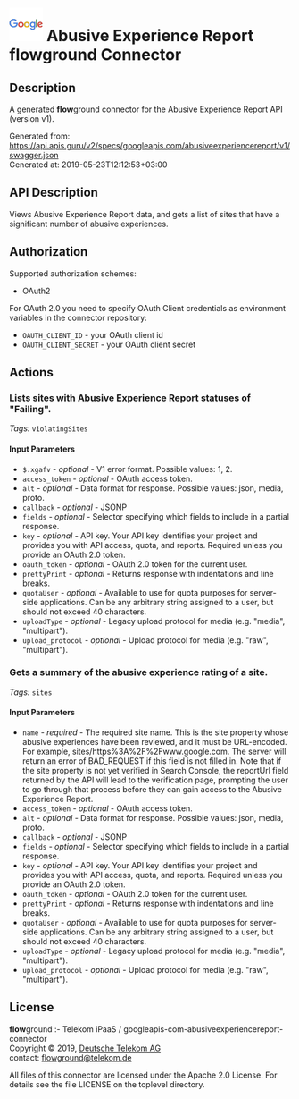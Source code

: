 # ![LOGO](logo.png) Abusive Experience Report **flow**ground Connector

## Description

A generated **flow**ground connector for the Abusive Experience Report API (version v1).

Generated from: https://api.apis.guru/v2/specs/googleapis.com/abusiveexperiencereport/v1/swagger.json<br/>
Generated at: 2019-05-23T12:12:53+03:00

## API Description

Views Abusive Experience Report data, and gets a list of sites that have a significant number of abusive experiences.

## Authorization

Supported authorization schemes:
- OAuth2

For OAuth 2.0 you need to specify OAuth Client credentials as environment variables in the connector repository:
* `OAUTH_CLIENT_ID` - your OAuth client id
* `OAUTH_CLIENT_SECRET` - your OAuth client secret

## Actions

### Lists sites with Abusive Experience Report statuses of "Failing".

*Tags:* `violatingSites`

#### Input Parameters
* `$.xgafv` - _optional_ - V1 error format.
    Possible values: 1, 2.
* `access_token` - _optional_ - OAuth access token.
* `alt` - _optional_ - Data format for response.
    Possible values: json, media, proto.
* `callback` - _optional_ - JSONP
* `fields` - _optional_ - Selector specifying which fields to include in a partial response.
* `key` - _optional_ - API key. Your API key identifies your project and provides you with API access, quota, and reports. Required unless you provide an OAuth 2.0 token.
* `oauth_token` - _optional_ - OAuth 2.0 token for the current user.
* `prettyPrint` - _optional_ - Returns response with indentations and line breaks.
* `quotaUser` - _optional_ - Available to use for quota purposes for server-side applications. Can be any arbitrary string assigned to a user, but should not exceed 40 characters.
* `uploadType` - _optional_ - Legacy upload protocol for media (e.g. "media", "multipart").
* `upload_protocol` - _optional_ - Upload protocol for media (e.g. "raw", "multipart").

### Gets a summary of the abusive experience rating of a site.

*Tags:* `sites`

#### Input Parameters
* `name` - _required_ - The required site name. This is the site property whose abusive
experiences have been reviewed, and it must be URL-encoded. For example,
sites/https%3A%2F%2Fwww.google.com. The server will return an error of
BAD_REQUEST if this field is not filled in. Note that if the site property
is not yet verified in Search Console, the reportUrl field
returned by the API will lead to the verification page, prompting the user
to go through that process before they can gain access to the Abusive
Experience Report.
* `access_token` - _optional_ - OAuth access token.
* `alt` - _optional_ - Data format for response.
    Possible values: json, media, proto.
* `callback` - _optional_ - JSONP
* `fields` - _optional_ - Selector specifying which fields to include in a partial response.
* `key` - _optional_ - API key. Your API key identifies your project and provides you with API access, quota, and reports. Required unless you provide an OAuth 2.0 token.
* `oauth_token` - _optional_ - OAuth 2.0 token for the current user.
* `prettyPrint` - _optional_ - Returns response with indentations and line breaks.
* `quotaUser` - _optional_ - Available to use for quota purposes for server-side applications. Can be any arbitrary string assigned to a user, but should not exceed 40 characters.
* `uploadType` - _optional_ - Legacy upload protocol for media (e.g. "media", "multipart").
* `upload_protocol` - _optional_ - Upload protocol for media (e.g. "raw", "multipart").

## License

**flow**ground :- Telekom iPaaS / googleapis-com-abusiveexperiencereport-connector<br/>
Copyright © 2019, [Deutsche Telekom AG](https://www.telekom.de)<br/>
contact: flowground@telekom.de

All files of this connector are licensed under the Apache 2.0 License. For details
see the file LICENSE on the toplevel directory.
